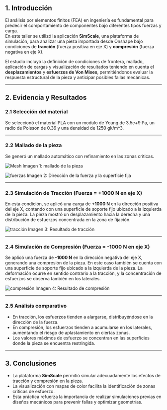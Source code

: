## 1. Introducción
El análisis por elementos finitos (FEA) en ingeniería es fundamental para predecir el comportamiento de componentes bajo diferentes tipos fuerzas y carga.  
En este taller se utilizó la aplicación **SimScale**, una plataforma de simulación, para analizar una pieza importada desde Onshape bajo condiciones de **tracción** (fuerza positiva en eje X) y **compresión** (fuerza negativa en eje X).  

El estudio incluyó la definición de condiciones de frontera, mallado, aplicación de cargas y visualización de resultados teniendo en cuenta el **desplazamientos** y **esfuerzos de Von Mises**, permitiéndonos evaluar la respuesta estructural de la pieza y anticipar posibles fallas mecánicas.  

---

## 2. Evidencia y Resultados

### 2.1 Selección del material
Se seleccionó el material PLA con un modulo de Young de 3.5e+9 Pa, un radio de Poisson de 0.36 y una densidad de 1250 gk/m^3.

---

### 2.2 Mallado de la pieza
Se generó un mallado automático con refinamiento en las zonas críticas. 

![Mesh](https://github.com/VictorRiveraT/Proyectos-de-Ingenier-a-1/blob/main/Proyectos%20de%20Ingenier%C3%ADa/Im%C3%A1genes/mallado.png)
Imagen 1: mallado de la pieza

![fuerzas](https://github.com/VictorRiveraT/Proyectos-de-Ingenier-a-1/blob/main/Proyectos%20de%20Ingenier%C3%ADa/Im%C3%A1genes/direcci%C3%B3n%20fuerzas.png)
Imagen 2: Dirección de la fuerza y la superficie fija

---

### 2.3 Simulación de Tracción (Fuerza = +1000 N en eje X)
En esta condición, se aplicó una carga de **+1000 N** en la dirección positiva del eje X, contando con una superficie de soporte fijo ubicado a la izquierda de la pieza. La pieza mostró un desplazamiento hacia la derecha y una distribución de esfuerzos concentrada en la zona de fijación.  

![tracción](https://github.com/VictorRiveraT/Proyectos-de-Ingenier-a-1/blob/main/Proyectos%20de%20Ingenier%C3%ADa/Im%C3%A1genes/tracci%C3%B3n.png)
Imagen 3: Resultado de tracción

---

### 2.4 Simulación de Compresión (Fuerza = -1000 N en eje X)
Se aplicó una fuerza de **-1000 N** en la dirección negativa del eje X, generando una compresión de la pieza. En este caso también se cuenta con una superficie de soporte fijo ubicado a la izquierda de la pieza. La deformación ocurre en sentido contrario a la tracción, y la concentración de esfuerzos se observa también en los laterales.  

![compresión](https://github.com/VictorRiveraT/Proyectos-de-Ingenier-a-1/blob/main/Proyectos%20de%20Ingenier%C3%ADa/Im%C3%A1genes/compresi%C3%B3n.png)
Imagen 4: Resultado de compresión

---

### 2.5 Análisis comparativo
- En tracción, los esfuerzos tienden a alargarse, distribuyéndose en la dirección de la fuerza.  
- En compresión, los esfuerzos tienden a acumularse en los laterales, aumentando el riesgo de aplastamiento en ciertas zonas.  
- Los valores máximos de esfuerzo se concentran en las superficies donde la pieza se encuentra restringida.  

---

## 3. Conclusiones
- La plataforma **SimScale** permitió simular adecuadamente los efectos de tracción y compresión en la pieza.  
- La visualización con mapas de color facilita la identificación de zonas críticas de esfuerzo.  
- Esta práctica refuerza la importancia de realizar simulaciones previas en diseños mecánicos para prevenir fallas y optimizar geometrías.  


